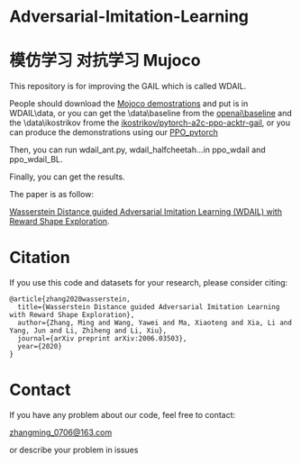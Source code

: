 # Adversarial-Imitation-Learning
# 模仿学习 对抗学习 Mujoco

This repository is for improving the GAIL which is called WDAIL.

People should download the [Mojoco demostrations](https://data.mendeley.com/datasets/w7m95wwrb5/1) and put is in WDAIL\data,
or you can get the \data\baseline from the [openai\baseline](https://github.com/openai/baselines) 
and the \data\ikostrikov frome the [ikostrikov/pytorch-a2c-ppo-acktr-gail](https://github.com/ikostrikov/pytorch-a2c-ppo-acktr-gail),
or you can produce the demonstrations using our [PPO_pytorch](https://github.com/mingzhangPHD/RL-trip-pytorch)

Then, you can run wdail_ant.py, wdail_halfcheetah...in ppo_wdail and ppo_wdail_BL.

Finally, you can get the results.

The paper is as follow:

[Wasserstein Distance guided Adversarial Imitation Learning (WDAIL) with Reward Shape Exploration](https://ieeexplore.ieee.org/document/9275169).

# Citation

If you use this code and datasets for your research, please consider citing:

```
@article{zhang2020wasserstein,
  title={Wasserstein Distance guided Adversarial Imitation Learning with Reward Shape Exploration},
  author={Zhang, Ming and Wang, Yawei and Ma, Xiaoteng and Xia, Li and Yang, Jun and Li, Zhiheng and Li, Xiu},
  journal={arXiv preprint arXiv:2006.03503},
  year={2020}
}
```

# Contact
If you have any problem about our code, feel free to contact:

zhangming_0706@163.com

or describe your problem in issues
